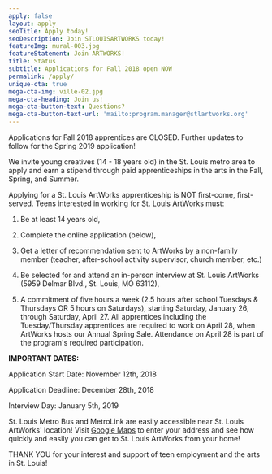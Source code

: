 ```yaml
---
apply: false
layout: apply
seoTitle: Apply today!
seoDescription: Join STLOUISARTWORKS today!
featureImg: mural-003.jpg
featureStatement: Join ARTWORKS!
title: Status
subtitle: Applications for Fall 2018 open NOW
permalink: /apply/
unique-cta: true
mega-cta-img: ville-02.jpg
mega-cta-heading: Join us!
mega-cta-button-text: Questions?
mega-cta-button-text-url: 'mailto:program.manager@stlartworks.org'
---
```


Applications for Fall 2018 apprentices are CLOSED. Further updates to follow for the Spring 2019 application!

We invite young creatives (14 - 18 years old) in the St. Louis metro area to apply and earn a stipend through paid apprenticeships in the arts in the Fall, Spring, and Summer.

Applying for a St. Louis ArtWorks apprenticeship is NOT first-come, first-served. Teens interested in working for St. Louis ArtWorks must:

1) Be at least 14 years old,

2) Complete the online application (below),

3) Get a letter of recommendation sent to ArtWorks by a non-family member (teacher, after-school activity supervisor, church member, etc.)

4) Be selected for and attend an in-person interview at St. Louis ArtWorks (5959 Delmar Blvd., St. Louis, MO 63112),

5) A commitment of five hours a week (2.5 hours after school Tuesdays & Thursdays OR 5 hours on Saturdays), starting Saturday, January 26, through Saturday, April 27. All apprentices including the Tuesday/Thursday apprentices are required to work on April 28, when ArtWorks hosts our Annual Spring Sale. Attendance on April 28 is part of the program's required participation. 

**IMPORTANT DATES:**

Application Start Date: November 12th, 2018

Application Deadline: December 28th, 2018

Interview Day: January 5th, 2019

St. Louis Metro Bus and MetroLink are easily accessible near St. Louis ArtWorks' location! Visit [Google Maps](https://www.google.com/maps/dir//5959+Delmar+Blvd,+St.+Louis,+MO+63112/@38.655097,-90.3627863,12z/data=!3m1!4b1!4m9!4m8!1m0!1m5!1m1!1s0x87df4aacff3b279d:0x6cca80677b840219!2m2!1d-90.2927463!2d38.6551179!3e3) to enter your address and see how quickly and easily you can get to St. Louis ArtWorks from your home!

THANK YOU for your interest and support of teen employment and the arts in St. Louis!